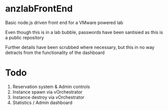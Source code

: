 anzlabFrontEnd
==============
Basic node.js driven front end for a VMware powered lab

Even though this is in a lab bubble, passwords have been santisied as this is a public repository

Further details have been scrubbed where necessary, but this in no way detracts from the functionality of the dashboard

Todo
====
1. Reservation system & Admin controls
2. Instance spawn via vOrchestrator
3. Instance destroy via vOrchestrator
4. Statistics / Admin dashboard
